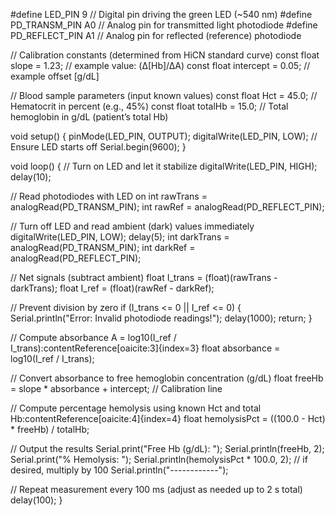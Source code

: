 #define LED_PIN        9    // Digital pin driving the green LED (~540 nm)
#define PD_TRANSM_PIN  A0   // Analog pin for transmitted light photodiode
#define PD_REFLECT_PIN A1   // Analog pin for reflected (reference) photodiode

// Calibration constants (determined from HiCN standard curve)
const float slope = 1.23;      // example value: (Δ[Hb]/ΔA)
const float intercept = 0.05;  // example offset [g/dL]

// Blood sample parameters (input known values)
const float Hct = 45.0;    // Hematocrit in percent (e.g., 45%)
const float totalHb = 15.0; // Total hemoglobin in g/dL (patient’s total Hb)

void setup() {
  pinMode(LED_PIN, OUTPUT);
  digitalWrite(LED_PIN, LOW);   // Ensure LED starts off
  Serial.begin(9600);
}

void loop() {
  // Turn on LED and let it stabilize
  digitalWrite(LED_PIN, HIGH);
  delay(10);

  // Read photodiodes with LED on
  int rawTrans = analogRead(PD_TRANSM_PIN);
  int rawRef   = analogRead(PD_REFLECT_PIN);

  // Turn off LED and read ambient (dark) values immediately
  digitalWrite(LED_PIN, LOW);
  delay(5);
  int darkTrans = analogRead(PD_TRANSM_PIN);
  int darkRef   = analogRead(PD_REFLECT_PIN);

  // Net signals (subtract ambient)
  float I_trans = (float)(rawTrans - darkTrans);
  float I_ref   = (float)(rawRef   - darkRef);

  // Prevent division by zero
  if (I_trans <= 0 || I_ref <= 0) {
    Serial.println("Error: Invalid photodiode readings!");
    delay(1000);
    return;
  }

  // Compute absorbance A = log10(I_ref / I_trans):contentReference[oaicite:3]{index=3}
  float absorbance = log10(I_ref / I_trans);

  // Convert absorbance to free hemoglobin concentration (g/dL)
  float freeHb = slope * absorbance + intercept; // Calibration line
  
  // Compute percentage hemolysis using known Hct and total Hb:contentReference[oaicite:4]{index=4}
  float hemolysisPct = ((100.0 - Hct) * freeHb) / totalHb;

  // Output the results
  Serial.print("Free Hb (g/dL): ");
  Serial.println(freeHb, 2);
  Serial.print("% Hemolysis: ");
  Serial.println(hemolysisPct * 100.0, 2); // if desired, multiply by 100
  Serial.println("------------");
  
  // Repeat measurement every 100 ms (adjust as needed up to 2 s total)
  delay(100);
}
